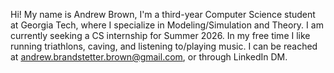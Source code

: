 Hi! My name is Andrew Brown, I'm a third-year Computer Science student at Georgia Tech, where I specialize in Modeling/Simulation and Theory. I am currently seeking a CS internship for Summer 2026. In my free time I like running triathlons, caving, and listening to/playing music. I can be reached at andrew.brandstetter.brown@gmail.com, or through LinkedIn DM.


